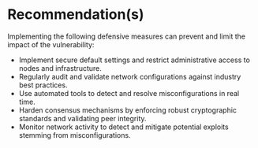 # Recommendation(s)

Implementing the following defensive measures can prevent and limit the impact of the vulnerability:

- Implement secure default settings and restrict administrative access to nodes and infrastructure.  
- Regularly audit and validate network configurations against industry best practices.  
- Use automated tools to detect and resolve misconfigurations in real time.  
- Harden consensus mechanisms by enforcing robust cryptographic standards and validating peer integrity.  
- Monitor network activity to detect and mitigate potential exploits stemming from misconfigurations.  
